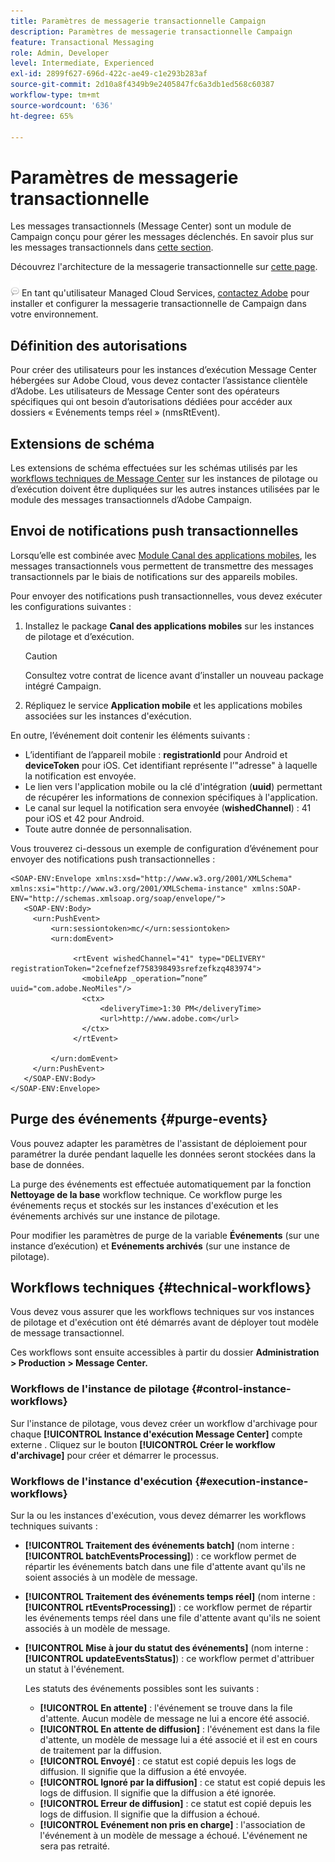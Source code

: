 ```yaml
---
title: Paramètres de messagerie transactionnelle Campaign
description: Paramètres de messagerie transactionnelle Campaign
feature: Transactional Messaging
role: Admin, Developer
level: Intermediate, Experienced
exl-id: 2899f627-696d-422c-ae49-c1e293b283af
source-git-commit: 2d10a8f4349b9e2405847fc6a3db1ed568c60387
workflow-type: tm+mt
source-wordcount: '636'
ht-degree: 65%

---
```


# Paramètres de messagerie transactionnelle

Les messages transactionnels (Message Center) sont un module de Campaign conçu pour gérer les messages déclenchés. En savoir plus sur les messages transactionnels dans [cette section](../send/transactional.md).

Découvrez l&#39;architecture de la messagerie transactionnelle sur [cette page](../architecture/architecture.md#transac-msg-archi).

![](../assets/do-not-localize/speech.png) En tant qu&#39;utilisateur Managed Cloud Services, [contactez Adobe](../start/campaign-faq.md#support) pour installer et configurer la messagerie transactionnelle de Campaign dans votre environnement.

## Définition des autorisations

Pour créer des utilisateurs pour les instances d’exécution Message Center hébergées sur Adobe Cloud, vous devez contacter l’assistance clientèle d’Adobe. Les utilisateurs de Message Center sont des opérateurs spécifiques qui ont besoin d’autorisations dédiées pour accéder aux dossiers « Evénements temps réel » (nmsRtEvent).

## Extensions de schéma

Les extensions de schéma effectuées sur les schémas utilisés par les [workflows techniques de Message Center](#technical-workflows) sur les instances de pilotage ou d’exécution doivent être dupliquées sur les autres instances utilisées par le module des messages transactionnels d’Adobe Campaign.

## Envoi de notifications push transactionnelles

Lorsqu’elle est combinée avec [Module Canal des applications mobiles](../send/push.md), les messages transactionnels vous permettent de transmettre des messages transactionnels par le biais de notifications sur des appareils mobiles.

Pour envoyer des notifications push transactionnelles, vous devez exécuter les configurations suivantes :

1. Installez le package **Canal des applications mobiles** sur les instances de pilotage et d’exécution.

   >[!CAUTION]
   >
   >Consultez votre contrat de licence avant d’installer un nouveau package intégré Campaign.

1. Répliquez le service **Application mobile** et les applications mobiles associées sur les instances d&#39;exécution.

En outre, l’événement doit contenir les éléments suivants :

* L’identifiant de l’appareil mobile : **registrationId** pour Android et **deviceToken** pour iOS. Cet identifiant représente l’&quot;adresse&quot; à laquelle la notification est envoyée.
* Le lien vers l&#39;application mobile ou la clé d&#39;intégration (**uuid**) permettant de récupérer les informations de connexion spécifiques à l&#39;application.
* Le canal sur lequel la notification sera envoyée (**wishedChannel**) : 41 pour iOS et 42 pour Android.
* Toute autre donnée de personnalisation.

Vous trouverez ci-dessous un exemple de configuration d’événement pour envoyer des notifications push transactionnelles :

```
<SOAP-ENV:Envelope xmlns:xsd="http://www.w3.org/2001/XMLSchema" xmlns:xsi="http://www.w3.org/2001/XMLSchema-instance" xmlns:SOAP-ENV="http://schemas.xmlsoap.org/soap/envelope/">
   <SOAP-ENV:Body>
     <urn:PushEvent>
         <urn:sessiontoken>mc/</urn:sessiontoken>
         <urn:domEvent>

              <rtEvent wishedChannel="41" type="DELIVERY" registrationToken="2cefnefzef758398493srefzefkzq483974">
                <mobileApp _operation=”none” uuid="com.adobe.NeoMiles"/>
                <ctx>
                    <deliveryTime>1:30 PM</deliveryTime>
                    <url>http://www.adobe.com</url>
                </ctx>
              </rtEvent>

         </urn:domEvent>
     </urn:PushEvent>           
   </SOAP-ENV:Body>
</SOAP-ENV:Envelope>
```




## Purge des événements {#purge-events}

Vous pouvez adapter les paramètres de l&#39;assistant de déploiement pour paramétrer la durée pendant laquelle les données seront stockées dans la base de données.

La purge des événements est effectuée automatiquement par la fonction **Nettoyage de la base** workflow technique. Ce workflow purge les événements reçus et stockés sur les instances d&#39;exécution et les événements archivés sur une instance de pilotage.

Pour modifier les paramètres de purge de la variable **Événements** (sur une instance d’exécution) et **Evénements archivés** (sur une instance de pilotage).


## Workflows techniques {#technical-workflows}

Vous devez vous assurer que les workflows techniques sur vos instances de pilotage et d&#39;exécution ont été démarrés avant de déployer tout modèle de message transactionnel.

Ces workflows sont ensuite accessibles à partir du dossier **Administration > Production > Message Center.**

### Workflows de l&#39;instance de pilotage {#control-instance-workflows}

Sur l&#39;instance de pilotage, vous devez créer un workflow d&#39;archivage pour chaque **[!UICONTROL Instance d&#39;exécution Message Center]** compte externe . Cliquez sur le bouton **[!UICONTROL Créer le workflow d&#39;archivage]** pour créer et démarrer le processus.

### Workflows de l&#39;instance d&#39;exécution {#execution-instance-workflows}

Sur la ou les instances d&#39;exécution, vous devez démarrer les workflows techniques suivants :

* **[!UICONTROL Traitement des événements batch]** (nom interne : **[!UICONTROL batchEventsProcessing]**) : ce workflow permet de répartir les événements batch dans une file d&#39;attente avant qu&#39;ils ne soient associés à un modèle de message.
* **[!UICONTROL Traitement des événements temps réel]** (nom interne : **[!UICONTROL rtEventsProcessing]**) : ce workflow permet de répartir les événements temps réel dans une file d&#39;attente avant qu&#39;ils ne soient associés à un modèle de message.
* **[!UICONTROL Mise à jour du statut des événements]** (nom interne : **[!UICONTROL updateEventsStatus]**) : ce workflow permet d&#39;attribuer un statut à l&#39;événement.

   Les statuts des événements possibles sont les suivants :

   * **[!UICONTROL En attente]** : l&#39;événement se trouve dans la file d&#39;attente. Aucun modèle de message ne lui a encore été associé.
   * **[!UICONTROL En attente de diffusion]** : l&#39;événement est dans la file d&#39;attente, un modèle de message lui a été associé et il est en cours de traitement par la diffusion.
   * **[!UICONTROL Envoyé]** : ce statut est copié depuis les logs de diffusion. Il signifie que la diffusion a été envoyée.
   * **[!UICONTROL Ignoré par la diffusion]** : ce statut est copié depuis les logs de diffusion. Il signifie que la diffusion a été ignorée.
   * **[!UICONTROL Erreur de diffusion]** : ce statut est copié depuis les logs de diffusion. Il signifie que la diffusion a échoué.
   * **[!UICONTROL Evénement non pris en charge]** : l&#39;association de l&#39;événement à un modèle de message a échoué. L&#39;événement ne sera pas retraité.
